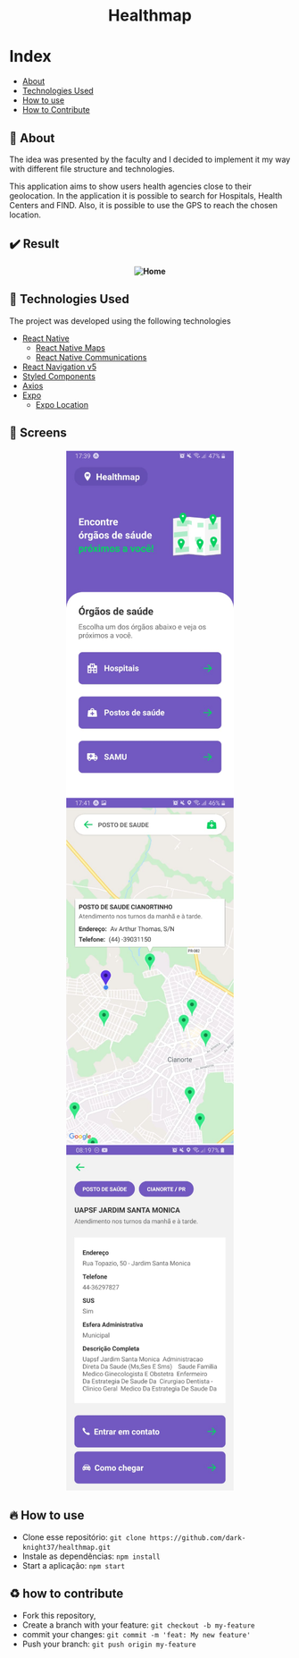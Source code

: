 <h1 align="center">
    Healthmap
</h1>

# Index

- [About](#about)
- [Technologies Used](#technologies-used)
- [How to use](#how-to-use)
- [How to Contribute](#how-contribute)

<a id="about"></a>
## :bookmark: About 

The idea was presented by the faculty and I decided to implement it my way with different file structure and technologies.

This application aims to show users health agencies close to their geolocation. In the application it is possible to search for Hospitals, Health Centers and FIND. Also, it is possible to use the GPS to reach the chosen location.

## :heavy_check_mark: Result 

<h4 align="center">
    <img alt="Home" title="#home" width="350px" src=".github/Video.gif">
</h4>

<a id="technologies-used"></a>
## :rocket: Technologies Used

The project was developed using the following technologies

- [React Native](https://reactnative.dev/)
    - [React Native Maps](https://github.com/react-native-community/react-native-maps)
    - [React Native Communications](react-native-communications)
- [React Navigation v5](https://reactnavigation.org/)
- [Styled Components](https://styled-components.com/)
- [Axios](https://github.com/axios/axios)
- [Expo](https://expo.io/)
    - [Expo Location](https://docs.expo.io/versions/latest/sdk/location/)

## :iphone: Screens

<h4 align="center">
    <img alt="Home" title="#home" width="300px" src=".github/Home.jpeg">
    <img alt="Map" title="#map" width="300px" src=".github/Map.jpeg">
    <img alt="Detail" title="#Detail" width="300px" src=".github/Detail.jpeg">
</h4>

<a id="how-to-use"></a>
## :fire: How to use

- Clone esse repositório: `git clone https://github.com/dark-knight37/healthmap.git`
- Instale as dependências: `npm install` 
- Start a aplicação: `npm start`

<a id="how-contribute"></a>
## :recycle: how to contribute

- Fork this repository,
- Create a branch with your feature: `git checkout -b my-feature`
- commit your changes: `git commit -m 'feat: My new feature'`
- Push your branch: `git push origin my-feature`